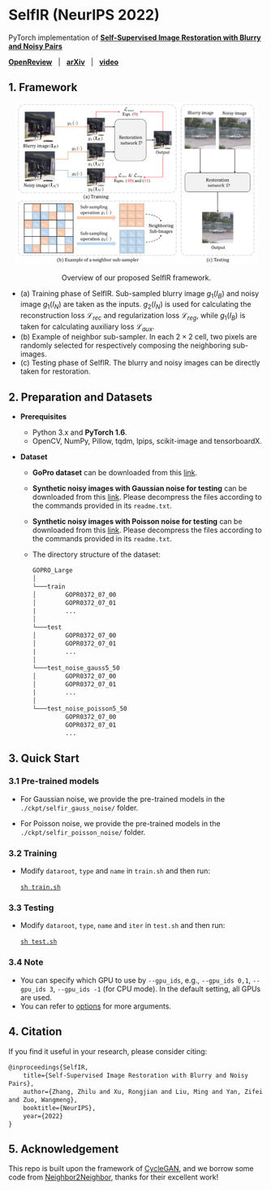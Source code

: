 # SelfIR (NeurIPS 2022)

PyTorch implementation of [**Self-Supervised Image Restoration with Blurry and Noisy Pairs**](https://arxiv.org/abs/2211.07317) 

[**OpenReview**](https://openreview.net/forum?id=lkrnoLxX1Do) &nbsp; | &nbsp; 
[**arXiv**](https://arxiv.org/abs/2211.07317) &nbsp; | &nbsp; 
[**video**](https://www.bilibili.com/video/BV1v8411j7XZ/?spm_id_from=333.337.search-card.all.click)

## 1. Framework

<p align="center"><img src="overview.png" width="95%"></p>
<p align="center">Overview of our proposed SelfIR framework.</p>

- (a) Training phase of SelfIR. Sub-sampled blurry image $g_1(I_B)$ and noisy image $g_1(I_N)$ are taken as the inputs. $g_2(I_N)$ is used for calculating the reconstruction loss $\mathcal{L}_\mathit{rec}$ and regularization loss $\mathcal{L}_\mathit{reg}$, while $g_1(I_B)$ is taken for calculating auxiliary loss $\mathcal{L}_\mathit{aux}$.
- (b) Example of neighbor sub-sampler. In each $2\times2$ cell, two pixels are randomly selected for respectively composing the neighboring sub-images.
- (c) Testing phase of SelfIR. The blurry and noisy images can be directly taken for restoration.

## 2. Preparation and Datasets

- **Prerequisites**
    - Python 3.x and **PyTorch 1.6**.
    - OpenCV, NumPy, Pillow, tqdm, lpips, scikit-image and tensorboardX.

- **Dataset**
    - **GoPro dataset** can be downloaded from this [link](https://drive.google.com/file/d/1y4wvPdOG3mojpFCHTqLgriexhbjoWVkK/view).
    - **Synthetic noisy images with Gaussian noise for testing** can be downloaded from this [link](https://pan.baidu.com/s/1eA8r5QoX0cLXSfikk6XlQw?pwd=vagc). Please decompress the files according to the commands provided in its `readme.txt`.
    - **Synthetic noisy images with Poisson noise for testing** can be downloaded from this [link](https://pan.baidu.com/s/1tCCMxk7mlIk-27RD2_8GaA?pwd=fdw6). Please decompress the files according to the commands provided in its `readme.txt`.
    - The directory structure of the dataset:

        ```
        GOPRO_Large 
        │
        └───train
        │        GOPR0372_07_00
        │        GOPR0372_07_01
        |        ...  
        │   
        └───test
        │        GOPR0372_07_00
        │        GOPR0372_07_01
        |        ... 
        │   
        └───test_noise_gauss5_50
        │        GOPR0372_07_00
        │        GOPR0372_07_01
        |        ... 
        │   
        └───test_noise_poisson5_50
                 GOPR0372_07_00
                 GOPR0372_07_01
                 ... 
        ```
   

    

## 3. Quick Start

### 3.1 Pre-trained models

- For Gaussian noise, we provide the pre-trained models in the `./ckpt/selfir_gauss_noise/` folder.

- For Poisson noise, we provide the pre-trained models in the `./ckpt/selfir_poisson_noise/` folder.


### 3.2 Training

- Modify `dataroot`, `type` and `name` in `train.sh` and then run:

    [`sh train.sh`](train.sh)

### 3.3 Testing

- Modify `dataroot`, `type`, `name` and `iter` in `test.sh` and then run:

    [`sh test.sh`](test.sh)

### 3.4 Note

- You can specify which GPU to use by `--gpu_ids`, e.g., `--gpu_ids 0,1`, `--gpu_ids 3`, `--gpu_ids -1` (for CPU mode). In the default setting, all GPUs are used.
- You can refer to [options](./options/base_options.py) for more arguments.


## 4. Citation
If you find it useful in your research, please consider citing:

    @inproceedings{SelfIR,
        title={Self-Supervised Image Restoration with Blurry and Noisy Pairs},
        author={Zhang, Zhilu and Xu, Rongjian and Liu, Ming and Yan, Zifei and Zuo, Wangmeng},
        booktitle={NeurIPS},
        year={2022}
    }

## 5. Acknowledgement

This repo is built upon the framework of [CycleGAN](https://github.com/junyanz/pytorch-CycleGAN-and-pix2pix), and we borrow some code from [Neighbor2Neighbor](https://github.com/TaoHuang2018/Neighbor2Neighbor), thanks for their excellent work!
